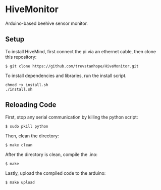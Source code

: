 # HiveMonitor
Arduino-based beehive sensor monitor.

## Setup
To install HiveMind, first connect the pi via an ethernet cable, then clone this repository:

    $ git clone https://github.com/trevstanhope/HiveMonitor.git
    
To install dependencies and libraries, run the install script.

    chmod +x install.sh
    ./install.sh

## Reloading Code
First, stop any serial communication by killing the python script:

    $ sudo pkill python
    
Then, clean the directory:

    $ make clean
    
After the directory is clean, compile the .ino:

    $ make
    
Lastly, upload the compiled code to the arduino:

    $ make upload
